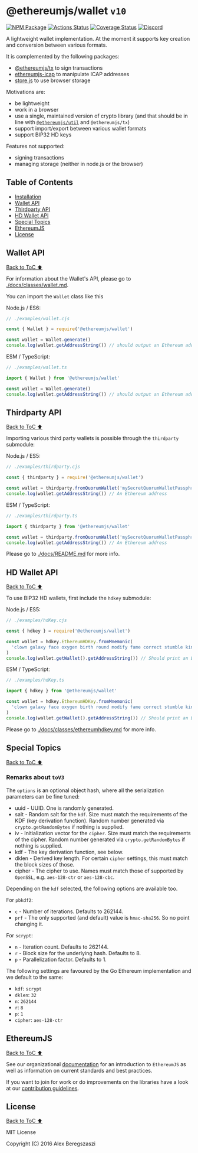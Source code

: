 # @ethereumjs/wallet `v10`

[![NPM Package][npm-badge]][npm-link]
[![Actions Status][actions-badge]][actions-link]
[![Coverage Status][coverage-badge]][coverage-link]
[![Discord][discord-badge]][discord-link]

A lightweight wallet implementation. At the moment it supports key creation and conversion between various formats.

It is complemented by the following packages:

- [@ethereumjs/tx](https://github.com/ethereumjs/ethereumjs-monorepo/tree/master/packages/tx) to sign transactions
- [ethereumjs-icap](https://github.com/ethereumjs/ethereumjs-icap) to manipulate ICAP addresses
- [store.js](https://github.com/marcuswestin/store.js) to use browser storage

Motivations are:

- be lightweight
- work in a browser
- use a single, maintained version of crypto library (and that should be in line with [`@ethereumjs/util`](https://github.com/ethereumjs/ethereumjs-monorepo/tree/master/packages/util) and `@ethereumjs/tx`)
- support import/export between various wallet formats
- support BIP32 HD keys

Features not supported:

- signing transactions
- managing storage (neither in node.js or the browser)

## Table of Contents

- [Installation](#installation)
- [Wallet API](#wallet-api)
- [Thirdparty API](#thirdparty-api)
- [HD Wallet API](#hd-wallet-api)
- [Special Topics](#special-topics)
- [EthereumJS](#ethereumjs)
- [License](#license)

## Wallet API

[Back to ToC ⬆](#table-of-contents)

For information about the Wallet's API, please go to [./docs/classes/wallet.md](./docs/classes/wallet.md).

You can import the `Wallet` class like this

Node.js / ES6:

```js
// ./examples/wallet.cjs

const { Wallet } = require('@ethereumjs/wallet')

const wallet = Wallet.generate()
console.log(wallet.getAddressString()) // should output an Ethereum address
```

ESM / TypeScript:

```ts
// ./examples/wallet.ts

import { Wallet } from '@ethereumjs/wallet'

const wallet = Wallet.generate()
console.log(wallet.getAddressString()) // should output an Ethereum address
```

## Thirdparty API

[Back to ToC ⬆](#table-of-contents)

Importing various third party wallets is possible through the `thirdparty` submodule:

Node.js / ES5:

```js
// ./examples/thirdparty.cjs

const { thirdparty } = require('@ethereumjs/wallet')

const wallet = thirdparty.fromQuorumWallet('mySecretQuorumWalletPassphrase', 'myPublicQuorumUserId')
console.log(wallet.getAddressString()) // An Ethereum address
```

ESM / TypeScript:

```ts
// ./examples/thirdparty.ts

import { thirdparty } from '@ethereumjs/wallet'

const wallet = thirdparty.fromQuorumWallet('mySecretQuorumWalletPassphrase', 'myPublicQuorumUserId')
console.log(wallet.getAddressString()) // An Ethereum address
```

Please go to [./docs/README.md](./docs/README.md) for more info.

## HD Wallet API

[Back to ToC ⬆](#table-of-contents)

To use BIP32 HD wallets, first include the `hdkey` submodule:

Node.js / ES5:

```js
// ./examples/hdKey.cjs

const { hdkey } = require('@ethereumjs/wallet')

const wallet = hdkey.EthereumHDKey.fromMnemonic(
  'clown galaxy face oxygen birth round modify fame correct stumble kind excess',
)
console.log(wallet.getWallet().getAddressString()) // Should print an Ethereum address
```

ESM / TypeScript:

```ts
// ./examples/hdKey.ts

import { hdkey } from '@ethereumjs/wallet'

const wallet = hdkey.EthereumHDKey.fromMnemonic(
  'clown galaxy face oxygen birth round modify fame correct stumble kind excess',
)
console.log(wallet.getWallet().getAddressString()) // Should print an Ethereum address
```

Please go to [./docs/classes/ethereumhdkey.md](./docs/classes/ethereumhdkey.md) for more info.

## Special Topics

[Back to ToC ⬆](#table-of-contents)

### Remarks about `toV3`

The `options` is an optional object hash, where all the serialization parameters can be fine tuned:

- uuid - UUID. One is randomly generated.
- salt - Random salt for the `kdf`. Size must match the requirements of the KDF (key derivation function). Random number generated via `crypto.getRandomBytes` if nothing is supplied.
- iv - Initialization vector for the `cipher`. Size must match the requirements of the cipher. Random number generated via `crypto.getRandomBytes` if nothing is supplied.
- kdf - The key derivation function, see below.
- dklen - Derived key length. For certain `cipher` settings, this must match the block sizes of those.
- cipher - The cipher to use. Names must match those of supported by `OpenSSL`, e.g. `aes-128-ctr` or `aes-128-cbc`.

Depending on the `kdf` selected, the following options are available too.

For `pbkdf2`:

- `c` - Number of iterations. Defaults to 262144.
- `prf` - The only supported (and default) value is `hmac-sha256`. So no point changing it.

For `scrypt`:

- `n` - Iteration count. Defaults to 262144.
- `r` - Block size for the underlying hash. Defaults to 8.
- `p` - Parallelization factor. Defaults to 1.

The following settings are favoured by the Go Ethereum implementation and we default to the same:

- `kdf`: `scrypt`
- `dklen`: `32`
- `n`: `262144`
- `r`: `8`
- `p`: `1`
- `cipher`: `aes-128-ctr`

## EthereumJS

[Back to ToC ⬆](#table-of-contents)

See our organizational [documentation](https://ethereumjs.readthedocs.io) for an introduction to `EthereumJS` as well as information on current standards and best practices.

If you want to join for work or do improvements on the libraries have a look at our [contribution guidelines](https://ethereumjs.readthedocs.io/en/latest/contributing.html).

## License

[Back to ToC ⬆](#table-of-contents)

MIT License

Copyright (C) 2016 Alex Beregszaszi

[actions-badge]: https://github.com/ethereumjs/ethereumjs-monorepo/actions/workflows/static-build.yml/badge.svg
[actions-link]: https://github.com/ethereumjs/ethereumjs-monorepo/actions
[coverage-badge]: https://img.shields.io/coveralls/ethereumjs/ethereumjs-wallet.svg
[coverage-link]: https://coveralls.io/r/ethereumjs/ethereumjs-wallet
[discord-badge]: https://img.shields.io/static/v1?logo=discord&label=discord&message=Join&color=blue
[discord-link]: https://discord.gg/TNwARpR
[npm-badge]: https://img.shields.io/npm/v/ethereumjs-wallet.svg
[npm-link]: https://www.npmjs.org/package/@ethereumjs/wallet
